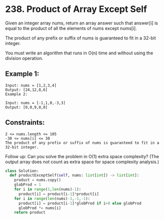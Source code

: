 # 238. Product of Array Except Self
Given an integer array nums, return an array answer such that answer[i] is equal to the product of all the elements of nums except nums[i].

The product of any prefix or suffix of nums is guaranteed to fit in a 32-bit integer.

You must write an algorithm that runs in O(n) time and without using the division operation.

 

## Example 1:
```
Input: nums = [1,2,3,4]
Output: [24,12,8,6]
Example 2:

Input: nums = [-1,1,0,-3,3]
Output: [0,0,9,0,0]
``` 

## Constraints:

```
2 <= nums.length <= 105
-30 <= nums[i] <= 30
The product of any prefix or suffix of nums is guaranteed to fit in a 32-bit integer.
``` 

Follow up: Can you solve the problem in O(1) extra space complexity? (The output array does not count as extra space for space complexity analysis.)

```py
class Solution:    
  def productExceptSelf(self, nums: list[int]) -> list[int]:
    product = nums.copy()
    globProd = 1
    for i in range(1,len(nums)-1): 
      product[i] = product[i-1]*product[i]
    for i in range(len(nums)-1,-1,-1):
      product[i] = product[i-1]*globProd if i>0 else globProd
      globProd *= nums[i]
    return product 
```